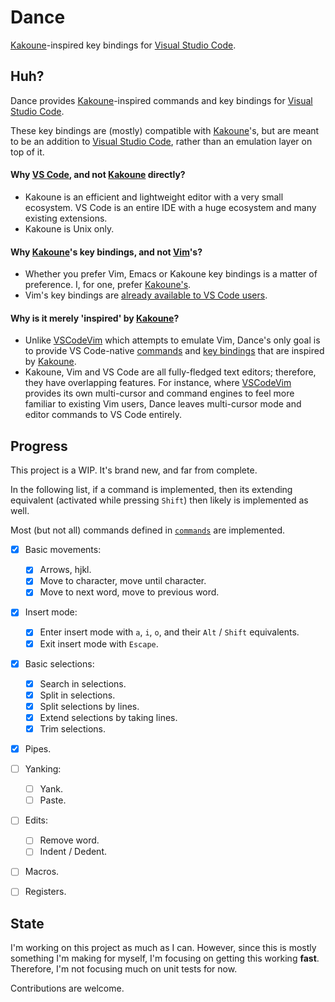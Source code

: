 Dance
=====

[Kakoune]-inspired key bindings for [Visual Studio Code][VSC].

## Huh?

Dance provides [Kakoune]-inspired commands and key bindings for [Visual Studio Code][VSC].

These key bindings are (mostly) compatible with [Kakoune]'s, but are meant to be an addition
to [Visual Studio Code][VSC], rather than an emulation layer on top of it.

#### Why [VS Code][VSC], and not [Kakoune] directly?
- Kakoune is an efficient and lightweight editor with a very small ecosystem.
  VS Code is an entire IDE with a huge ecosystem and many existing extensions.
- Kakoune is Unix only.

#### Why [Kakoune]'s key bindings, and not [Vim]'s?
- Whether you prefer Vim, Emacs or Kakoune key bindings is a matter of preference. I, for one,
  prefer [Kakoune's](https://github.com/mawww/kakoune/blob/master/doc/pages/keys.asciidoc).
- Vim's key bindings are [already available to VS Code users][VSCodeVim].

#### Why is it merely 'inspired' by [Kakoune]?
- Unlike [VSCodeVim] which attempts to emulate Vim, Dance's only goal is to provide
  VS Code-native [commands] and [key bindings][keybindings] that are inspired by [Kakoune].
- Kakoune, Vim and VS Code are all fully-fledged text editors; therefore, they have overlapping
  features. For instance, where [VSCodeVim] provides its own multi-cursor and command engines
  to feel more familiar to existing Vim users, Dance leaves multi-cursor mode and editor
  commands to VS Code entirely.


## Progress

This project is a WIP. It's brand new, and far from complete.

In the following list, if a command is implemented, then its extending equivalent
(activated while pressing `Shift`) then likely is implemented as well.

Most (but not all) commands defined in [`commands`](./commands) are implemented.

- [X] Basic movements:
  - [X] Arrows, hjkl.
  - [X] Move to character, move until character.
  - [X] Move to next word, move to previous word.
- [X] Insert mode:
  - [X] Enter insert mode with `a`, `i`, `o`, and their `Alt` / `Shift` equivalents.
  - [X] Exit insert mode with `Escape`.
- [X] Basic selections:
  - [X] Search in selections.
  - [X] Split in selections.
  - [X] Split selections by lines.
  - [X] Extend selections by taking lines.
  - [X] Trim selections.
- [X] Pipes.
- [ ] Yanking:
  - [ ] Yank.
  - [ ] Paste.
- [ ] Edits:
  - [ ] Remove word.
  - [ ] Indent / Dedent.
- [ ] Macros.
- [ ] Registers.


## State

I'm working on this project as much as I can. However, since this is mostly something
I'm making for myself, I'm focusing on getting this working **fast**. Therefore, I'm not
focusing much on unit tests for now.

Contributions are welcome.


[Vim]: https://www.vim.org
[Kakoune]: https://github.com/mawww/kakoune
[VSC]: https://github.com/Microsoft/vscode
[VSCodeVim]: https://github.com/VSCodeVim/Vim
[commands]: https://code.visualstudio.com/api/extension-guides/command
[keybindings]: https://code.visualstudio.com/docs/getstarted/keybindings
